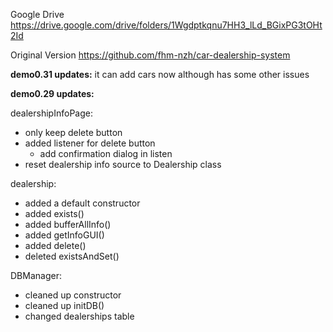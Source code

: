 Google Drive
https://drive.google.com/drive/folders/1Wgdptkqnu7HH3_lLd_BGixPG3tOHt2Id

Original Version
https://github.com/fhm-nzh/car-dealership-system

**demo0.31 updates:**
it can add cars now although has some other issues

**demo0.29 updates:**

dealershipInfoPage:
  - only keep delete button
  - added listener for delete button
      - add confirmation dialog in listen
  - reset dealership info source to Dealership class

dealership:
  - added a default constructor
  - added exists()
  - added bufferAllInfo()
  - added getInfoGUI()
  - added delete()
  - deleted existsAndSet()

DBManager:
  - cleaned up constructor
  - cleaned up initDB()
  - changed dealerships table
